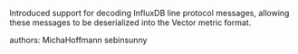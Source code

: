 Introduced support for decoding InfluxDB line protocol messages, allowing these messages to be deserialized into the Vector metric format.

authors: MichaHoffmann sebinsunny
